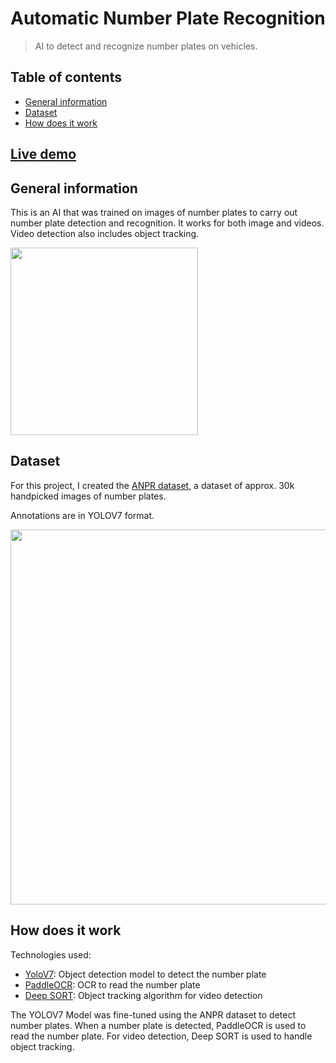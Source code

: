 # Automatic Number Plate Recognition

> AI to detect and recognize number plates on vehicles.

## Table of contents

- [General information](#general-information)
- [Dataset](#dataset)
- [How does it work](#how-does-it-work)

## [Live demo](https://itsyoboieltr.github.io/anpr-ai/)

## General information

This is an AI that was trained on images of number plates to carry out number plate detection and recognition. It works for both image and videos. Video detection also includes object tracking.

<img width="300" src="https://user-images.githubusercontent.com/72046715/183776545-c51843c9-d350-4f4f-aa4f-1168e6922904.png">

## Dataset

For this project, I created the [ANPR dataset](https://archive.org/details/anpr-dataset), a dataset of approx. 30k handpicked images of number plates.

Annotations are in YOLOV7 format.

<img width="600" src="https://user-images.githubusercontent.com/72046715/183776762-7e0d9822-80a1-442e-a111-2fbc03b8213c.png">

## How does it work

Technologies used:

- [YoloV7](https://github.com/WongKinYiu/yolov7): Object detection model to detect the number plate
- [PaddleOCR](https://github.com/PaddlePaddle/PaddleOCR): OCR to read the number plate
- [Deep SORT](https://github.com/levan92/deep_sort_realtime): Object tracking algorithm for video detection

The YOLOV7 Model was fine-tuned using the ANPR dataset to detect number plates. When a number plate is detected, PaddleOCR is used to read the number plate. For video detection, Deep SORT is used to handle object tracking.

